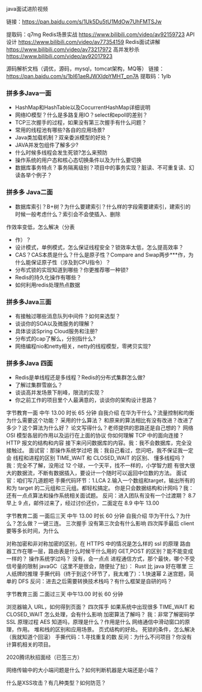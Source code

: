 java面试进阶视频

链接：https://pan.baidu.com/s/1Uk5Du5tU1MdOw7UhFMTSJw

提取码：q7mg
Redis场景实战
https://www.bilibili.com/video/av92159723
API设计
https://www.bilibili.com/video/av77354159
Redis面试讲解
https://www.bilibili.com/video/av73217972
高并发秒杀
https://www.bilibili.com/video/av92017923

源码解析文档（调优，源码，mysql，tomcat架构，MQ等）
链接：https://pan.baidu.com/s/1bI61aeRJWXIdpYMHT_pn7A
提取码：1ylb 





### 拼多多Java一面

- HashMap和HashTable以及CocurrentHashMap详细说明
- 网络IO模型？什么是多路复用IO？select和epoll的差别？
- TCP三次握手的过程，如果没有第三次握手有什么问题？
- 常用的线程池有哪些?各自的应用场景?
- Java类加载机制？双亲委派模型的好处？
- JAVA并发包组件了解多少?
- 什么时候多线程会发生死锁?怎么来预防
- 操作系统的用户态和核心态切换条件以及为什么要切换
- 数据库事务特点？事务隔离级别？项目中的事务实现？脏读、不可重复读、幻读各举个例子？

### 拼多多 Java二面

- 数据库索引？B+树？为什么要建索引？什么样的字段需要建索引，建索引的时候一般考虑什么？索引会不会使插入、删除

作效率变低，怎么解决（分表

- 作）？
- 设计模式，单例模式，怎么保证线程安全？锁效率太低，怎么提高效率？
- CAS？CAS本质是什么？什么是原子性？Compare and Swap两步***作，为什么能保证原子性（涉及到CPU指令）？
- 分布式锁的实现知道到哪些？你更推荐哪一种锁?
- Redis的持久化操作有哪些？
- 如何利用redis处理热点数据

### 拼多多Java三面

- 有接触过哪些消息队列中间件？如何来选型？
- 谈谈你的SOA以及微服务的理解？
- 具体谈谈Spring Cloud服务和注册?
- 分布式的cap了解么，分别指什么?
- 网络编程nio和netty相关，netty的线程模型，零拷贝实现?

### 拼多多Java 四面

- Redis是单线程还是多线程？Redis的分布式集群怎么做?
- 了解过集群雪崩么？
- 谈谈高并发场景下削峰，限流的实现？
- 你之前工作的项目里个人最满意的，谈谈你的架构设计思路？





字节教育一面 中午 13.00 时长 65 分钟
自我介绍
在华为干什么？流量控制和均衡
为什么需要这个功能？
采用的什么算法？
和原来的算法相比有没有改进？改进了多少？这个算法为什么好？
论文写得什么？老师提供的思路还是自己想的？
网络 OSI 模型各层的作用以及运行在上面的协议
你如何理解 TCP 中的面向连接？
HTTP 报文的结构和内容
接下来问问数据库的内容。我：我不会数据库，完全没接触过。
面试官：那操作系统学过吧 我：我自己看过，您问吧，我不保证我一定会
线程和进程的区别
TIME_WAIT 和 CLOSED_WAIT 的区别、
懂多线程吗？我：完全不了解，没用过
12 个球，一个天平，找不一样的，小学智力题
有很大很大的数据流，不断有数据插入，要设计一个随时可以返回中位数的方法。
面试官：咱们写几道题吧
手撕代码环节：1.LCA 2.输入一个数组和target，输出所有的和为 target 的二元组和三元组。都轻松搞定。
你是只会数据结构和计网吗？我：还有一点点算法和操作系统相关面试题。
反问：进入团队有没有一个过渡期？
8.7 早上 9 点，邮件过来了，经过讨价还价，二面定在 8.9 中午 13.00

字节教育二面 一面后三天 中午 13.00 时长 60 分钟
自我介绍
华为干什么？为什么？怎么做？一键三连。
三次握手
没有第三次会有什么影响
四次挥手最后 client 要等多长时间，为什么

对称加密和非对称加密的区别，在 HTTPS 中的情况是怎么样的
ssl 的原理
路由器工作在哪一层，路由表是什么时候干什么用的
GET,POST 的区别？能不能变成一样的？
操作系统学过吗？ 没有，会一点点
进程通信方式，那个最快，哪个不受信号量的限制
javaGC（这里不是很会，随便扯了扯）：
Rust 比 java 好在哪里
三人纸牌的推理
手撕代码（终于到这个环节了，我太难了）：1.快速幂 2.迷宫题，简单的 DFS
反问：进去之后需要转换技术栈吗？有什么框架是自研的吗？

字节教育三面 二面过三天 中午13.00 时长 60 分钟
  
 
浏览器输入 URL，如何得到页面？
四次挥手
如果系统中出现很多 TIME_WAIT 和 CLOSED_WAIT 怎么处理，会有什么影响
加密算法了解吗？ 我：非常了解密码学
SSL 原理过程
AES 知道吗，原理是什么？作用是什么
网络通信中滑动窗口的原理，作用。
堆和栈的区别和应用场景。
页式结构的好处。
死锁的条件，怎么解决（我就知道个回滚）
手撕代码：1.寻找重复的数
反问：为什么不问项目？你没有计算机相关的项目。

 

 

2020腾讯秋招面经（已签三方）

网络传输中的大小端问题是什么？如何判断机器是大端还是小端？

什么是XSS攻击？有几种类型？如何防范？
